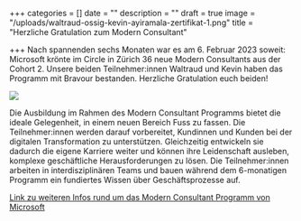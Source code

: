 +++
categories = []
date = ""
description = ""
draft = true
image = "/uploads/waltraud-ossig-kevin-ayiramala-zertifikat-1.png"
title = "Herzliche Gratulation zum Modern Consultant"

+++
Nach spannenden sechs Monaten war es am 6. Februar 2023 soweit: Microsoft krönte im Circle in Zürich 36 neue Modern Consultants aus der Cohort 2. Unsere beiden Teilnehmer:innen Waltraud und Kevin haben das Programm mit Bravour bestanden. Herzliche Gratulation euch beiden! 

![](/uploads/waltraud-ossig-kevin-ayiramala-zertifikat-2.png)

Die Ausbildung im Rahmen des Modern Consultant Programms bietet  die ideale Gelegenheit, in einem neuen Bereich Fuss zu fassen. Die Teilnehmer:innen werden darauf vorbereitet, Kundinnen und Kunden bei der digitalen Transformation zu unterstützen. Gleichzeitig entwickeln sie dadurch die eigene Karriere weiter und können ihre Leidenschaft ausleben, komplexe geschäftliche Herausforderungen zu lösen. Die Teilnehmer:innen arbeiten in interdisziplinären Teams und bauen während dem 6-monatigen Programm ein fundiertes Wissen über Geschäftsprozesse auf.

[Link zu weiteren Infos rund um das Modern Consultant Programm von Microsoft](https://www.corporatesoftware.ch/blog/der-weg-in-die-zukunft-modern-consultants-braucht-das-land/ "Modern Consultants braucht das Land – Cohort 2 Start")